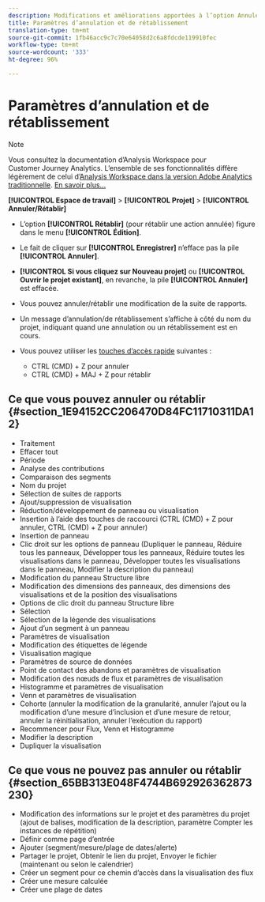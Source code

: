 ```yaml
---
description: Modifications et améliorations apportées à l’option Annuler dans Analysis Workspace
title: Paramètres d’annulation et de rétablissement
translation-type: tm+mt
source-git-commit: 1fb46acc9c7c70e64058d2c6a8fdcde119910fec
workflow-type: tm+mt
source-wordcount: '333'
ht-degree: 96%

---
```



# Paramètres d’annulation et de rétablissement

>[!NOTE]
>
>Vous consultez la documentation d’Analysis Workspace pour Customer Journey Analytics. L’ensemble de ses fonctionnalités diffère légèrement de celui d’[Analysis Workspace dans la version Adobe Analytics traditionnelle](https://docs.adobe.com/content/help/fr-FR/analytics/analyze/analysis-workspace/home.html). [En savoir plus...](/help/getting-started/cja-aa.md)

**[!UICONTROL Espace de travail]** > **[!UICONTROL Projet]** > **[!UICONTROL Annuler/Rétablir]**

* L’option **[!UICONTROL Rétablir]** (pour rétablir une action annulée) figure dans le menu **[!UICONTROL Édition]**.

* Le fait de cliquer sur **[!UICONTROL Enregistrer]** n’efface pas la pile **[!UICONTROL Annuler]**.

* **[!UICONTROL Si vous cliquez sur Nouveau projet]** ou **[!UICONTROL Ouvrir le projet existant]**, en revanche, la pile **[!UICONTROL Annuler]** est effacée.

* Vous pouvez annuler/rétablir une modification de la suite de rapports.
* Un message d’annulation/de rétablissement s’affiche à côté du nom du projet, indiquant quand une annulation ou un rétablissement est en cours.
* Vous pouvez utiliser les [touches d’accès rapide](/help/analysis-workspace/build-workspace-project/fa-shortcut-keys.md) suivantes :

   * CTRL (CMD) + Z pour annuler
   * CTRL (CMD) + MAJ + Z pour rétablir

## Ce que vous pouvez annuler ou rétablir {#section_1E94152CC206470D84FC11710311DA12}

* Traitement
* Effacer tout
* Période
* Analyse des contributions
* Comparaison des segments
* Nom du projet
* Sélection de suites de rapports
* Ajout/suppression de visualisation
* Réduction/développement de panneau ou visualisation
* Insertion à l’aide des touches de raccourci (CTRL (CMD) + Z pour annuler, CTRL (CMD) + Z pour annuler)
* Insertion de panneau
* Clic droit sur les options de panneau (Dupliquer le panneau, Réduire tous les panneaux, Développer tous les panneaux, Réduire toutes les visualisations dans le panneau, Développer toutes les visualisations dans le panneau, Modifier la description du panneau)
* Modification du panneau Structure libre
* Modification des dimensions des panneaux, des dimensions des visualisations et de la position des visualisations
* Options de clic droit du panneau Structure libre
* Sélection
* Sélection de la légende des visualisations
* Ajout d’un segment à un panneau
* Paramètres de visualisation
* Modification des étiquettes de légende
* Visualisation magique
* Paramètres de source de données
* Point de contact des abandons et paramètres de visualisation
* Modification des nœuds de flux et paramètres de visualisation
* Histogramme et paramètres de visualisation
* Venn et paramètres de visualisation
* Cohorte (annuler la modification de la granularité, annuler l’ajout ou la modification d’une mesure d’inclusion et d’une mesure de retour, annuler la réinitialisation, annuler l’exécution du rapport)
* Recommencer pour Flux, Venn et Histogramme
* Modifier la description
* Dupliquer la visualisation

## Ce que vous ne pouvez pas annuler ou rétablir {#section_65BB313E048F4744B692926362873230}

* Modification des informations sur le projet et des paramètres du projet (ajout de balises, modification de la description, paramètre Compter les instances de répétition)
* Définir comme page d’entrée
* Ajouter (segment/mesure/plage de dates/alerte)
* Partager le projet, Obtenir le lien du projet, Envoyer le fichier (maintenant ou selon le calendrier)
* Créer un segment pour ce chemin d’accès dans la visualisation des flux
* Créer une mesure calculée
* Créer une plage de dates

